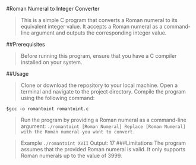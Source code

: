 #Roman Numeral to Integer Converter
>This is a simple C program that converts a Roman numeral to its equivalent integer value. It accepts a Roman numeral as a command-line argument and outputs the corresponding integer value.

##Prerequisites
>Before running this program, ensure that you have a C compiler installed on your system.

##Usage
>Clone or download the repository to your local machine.
>Open a terminal and navigate to the project directory.
>Compile the program using the following command:

`
$gcc -o romantoint romantoint.c
`
>Run the program by providing a Roman numeral as a command-line argument:
`
./romantoint [Roman Numeral]
Replace [Roman Numeral] with the Roman numeral you want to convert.
`

>Example
`
./romantoint XVII
`
>Output:
>17
###Limitations
The program assumes that the provided Roman numeral is valid.
It only supports Roman numerals up to the value of 3999.
